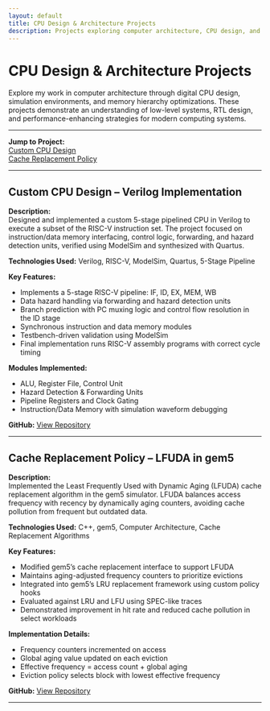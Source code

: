```yaml
---
layout: default
title: CPU Design & Architecture Projects
description: Projects exploring computer architecture, CPU design, and cache optimization.
---
```


# CPU Design & Architecture Projects

Explore my work in computer architecture through digital CPU design, simulation environments, and memory hierarchy optimizations. These projects demonstrate an understanding of low-level systems, RTL design, and performance-enhancing strategies for modern computing systems.

---

**Jump to Project:**  
[Custom CPU Design](#custom-cpu-design---verilog-implementation)  
[Cache Replacement Policy](#cache-replacement-policy---lfuda-in-gem5)

---

## Custom CPU Design – Verilog Implementation

**Description:**  
Designed and implemented a custom 5-stage pipelined CPU in Verilog to execute a subset of the RISC-V instruction set. The project focused on instruction/data memory interfacing, control logic, forwarding, and hazard detection units, verified using ModelSim and synthesized with Quartus.

**Technologies Used:** Verilog, RISC-V, ModelSim, Quartus, 5-Stage Pipeline

**Key Features:**
- Implements a 5-stage RISC-V pipeline: IF, ID, EX, MEM, WB  
- Data hazard handling via forwarding and hazard detection units  
- Branch prediction with PC muxing logic and control flow resolution in the ID stage  
- Synchronous instruction and data memory modules  
- Testbench-driven validation using ModelSim  
- Final implementation runs RISC-V assembly programs with correct cycle timing

**Modules Implemented:**
- ALU, Register File, Control Unit  
- Hazard Detection & Forwarding Units  
- Pipeline Registers and Clock Gating  
- Instruction/Data Memory with simulation waveform debugging

**GitHub:** [View Repository](https://github.com/cpalencica/cpuDesign)

---

## Cache Replacement Policy – LFUDA in gem5

**Description:**  
Implemented the Least Frequently Used with Dynamic Aging (LFUDA) cache replacement algorithm in the gem5 simulator. LFUDA balances access frequency with recency by dynamically aging counters, avoiding cache pollution from frequent but outdated data.

**Technologies Used:** C++, gem5, Computer Architecture, Cache Replacement Algorithms

**Key Features:**
- Modified gem5’s cache replacement interface to support LFUDA  
- Maintains aging-adjusted frequency counters to prioritize evictions  
- Integrated into gem5’s LRU replacement framework using custom policy hooks  
- Evaluated against LRU and LFU using SPEC-like traces  
- Demonstrated improvement in hit rate and reduced cache pollution in select workloads

**Implementation Details:**
- Frequency counters incremented on access  
- Global aging value updated on each eviction  
- Effective frequency = access count + global aging  
- Eviction policy selects block with lowest effective frequency

**GitHub:** [View Repository](https://github.com/cpalencica/LFUDA)

---
